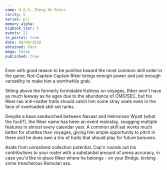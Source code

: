 ```yaml
---
name: U.S.S. Zheng He Riker
rarity: 5
series: pic
memory_alpha:
bigbook_tier: 5
events: 22
in_portal: true
date: 08/09/2020
obtained: Pack
mega: false
published: true
---
```


Even with good reason to be punitive toward the most common skill order in the game, Not-Captain Captain Riker brings enough power and just enough versatility to make him a worthwhile grab.

Sitting above the formerly formidable Kahless on voyages, Riker won't have as much leeway as he ages due to the abundance of CMD/SEC, but his Riker-ian anti-matter traits should catch him some stray seats even in the face of overloaded skill set ranks.

Despite a base sandwiched between Navaar and Helmsman Wyatt (what the fuck?), the Riker name has been an event mainstay, snagging multiple features in almost every calendar year. A common skill set works much better for shuttles than voyages, giving him ample opportunity to pitch in there and he does own a trio of traits that should play for future bonuses.

Aside from unrealized collection potential, Cap'n rounds out his contributions to your roster with a substantial amount of arena accuracy, in case you'd like to place Riker where he belongs - on your Bridge, kicking some treacherous Romulan ass.
